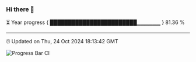 ### Hi there 👋

⏳ Year progress { ████████████████████████▁▁▁▁▁▁ } 81.36 %

---

⏰ Updated on Thu, 24 Oct 2024 18:13:42 GMT

![Progress Bar CI](https://github.com/Shyam-Makwana/GitHub-Actions-Demo/workflows/Progress%20Bar%20CI/badge.svg)

